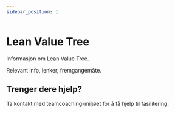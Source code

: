 ```yaml
---
sidebar_position: 1
---
```


# Lean Value Tree

Informasjon om Lean Value Tree. 

Relevant info, lenker, fremgangemåte. 

## Trenger dere hjelp?

Ta kontakt med teamcoaching-miljøet for å få hjelp til fasilitering. 